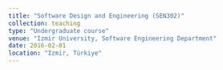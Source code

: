 ```yaml
---
title: "Software Design and Engineering (SEN302)"
collection: teaching
type: "Undergraduate course"
venue: "Izmir University, Software Engineering Department"
date: 2016-02-01
location: "Izmir, Türkiye"
---
```

